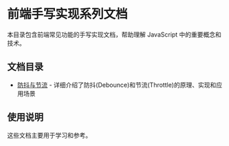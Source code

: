 # 前端手写实现系列文档

本目录包含前端常见功能的手写实现文档，帮助理解 JavaScript 中的重要概念和技术。

## 文档目录

- [防抖与节流](./throttle-debounce.md) - 详细介绍了防抖(Debounce)和节流(Throttle)的原理、实现和应用场景

## 使用说明

这些文档主要用于学习和参考。
